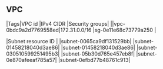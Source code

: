 ## VPC

|Tags|VPC id |IPv4 CIDR |Security groups|
||vpc-0bdc9a2d7769558ed|172.31.0.0/16 |sg-0e11e68c73779a250 |

|Subnet resource ID |
|subnet-0065ca9df131529bb|
|subnet-01458218040d3ae86|
|subnet-01458218040d3ae86|
|subnet-030510599251495b3|
|subnet-05b30d765e457eb8f|
|subnet-0e870afeeaf785a57|
|subnet-0efbd77b48761c913|
